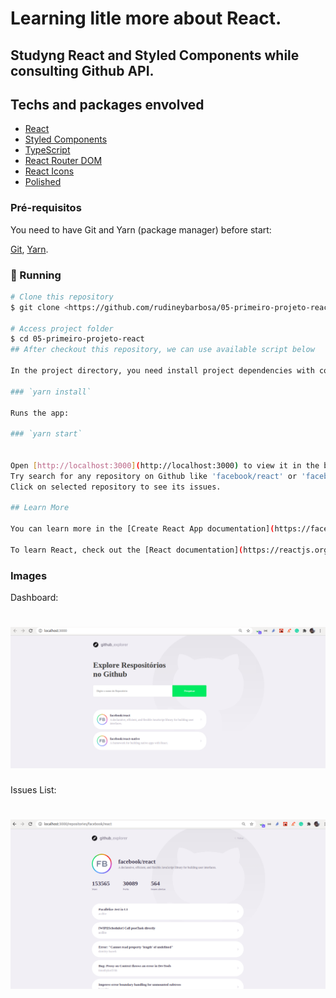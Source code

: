 # Learning litle more about React.

## Studyng React and Styled Components while consulting Github API.

## Techs and packages envolved
- [React](https://pt-br.reactjs.org/)
- [Styled Components](https://styled-components.com/)
- [TypeScript](https://www.typescriptlang.org/)
- [React Router DOM](https://reactrouter.com/web/guides/quick-start)
- [React Icons](https://github.com/react-icons/react-icons)
- [Polished](https://polished.js.org/docs/)
  
    

### Pré-requisitos

You need to have Git and Yarn (package manager) before start:

[Git](https://git-scm.com), [Yarn](https://classic.yarnpkg.com/en/docs/install).


### 🎲 Running

```bash
# Clone this repository
$ git clone <https://github.com/rudineybarbosa/05-primeiro-projeto-react.git>

# Access project folder
$ cd 05-primeiro-projeto-react  
## After checkout this repository, we can use available script below

In the project directory, you need install project dependencies with command:

### `yarn install`

Runs the app:

### `yarn start`


Open [http://localhost:3000](http://localhost:3000) to view it in the browser.
Try search for any repository on Github like 'facebook/react' or 'facebook/react-native'...
Click on selected repository to see its issues.

## Learn More

You can learn more in the [Create React App documentation](https://facebook.github.io/create-react-app/docs/getting-started).

To learn React, check out the [React documentation](https://reactjs.org/).
```
### Images

Dashboard:

<h1 align="center">
  <img alt="Dashboard" title="#dashboard" src="./app_screenshots/dashboard.png" />
</h1>

Issues List:

<h1 align="center">
  <img alt="Dashboard" title="#dashboard" src="./app_screenshots/issues.png" />
</h1>
